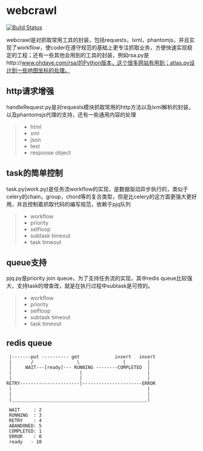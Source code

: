 # webcrawl
[![Build Status](https://api.travis-ci.org/listen-lavender/webcrawl.svg?branch=master)](https://api.travis-ci.org/listen-lavender/webcrawl)

webcrawl是对抓取常用工具的封装，包括requests，lxml，phantomjs，并且实现了workflow，使coder在遵守规范的基础上更专注抓取业务，方便快速实现稳定的工程；还有一些其他会用到的工具的封装，例如rsa.py是http://www.ohdave.com/rsa/的Python版本，这个很多网站有用到；atlas.py设计到一些地图坐标的处理。

## http请求增强
handleRequest.py是对requests模块抓取常用的http方法以及lxml解析的封装，以及phantomsjs代理的支持，还有一些通用内容的处理
>    - html 
>    - xml 
>    - json 
>    - text 
>    - response object 

## task的简单控制
task.py(work.py)是任务流workflow的实现，是数据驱动异步执行的，类似于celery的chain，group，chord等的复合类型，但是比celery的这方面更强大更好用，并且控制着抓取代码的编写规范，依赖于pjq队列
>    - workflow 
>    - priority 
>    - selfloop 
>    - subtask timeout 
>    - task timeout 

## queue支持
pjq.py是priority join queue，为了支持任务流的实现，其中redis queue比较强大，支持task的增查改，就是在执行过程中subtask是可控的。
>    - workflow 
>    - priority 
>    - selfloop 
>    - subtask timeout 
>    - task timeout 

## redis queue
```
 |-------put ---------- get             insert   insert
 |       /                \                |        |
 |     WAIT---[ready]--- RUNNING --------COMPLETED  |
 |                         |                        |
 |                         |                        |
RETRY----------------------|----------------------ERROR
 |                                                  |
 |                                                  |
 |__________________________________________________|

 WAIT     : 2
 RUNNING  : 3
 RETRY    : 4
 ABANDONED: 5
 COMPLETED: 1
 ERROR    : 0
 ready   - 10
```